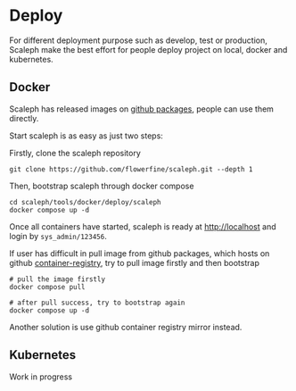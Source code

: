 # Deploy

For different deployment purpose such as develop, test or production, Scaleph make the best effort for people deploy project on local, docker and kubernetes.

## Docker

Scaleph has released images on [github packages](https://github.com/orgs/flowerfine/packages?ecosystem=container), people can use them directly.

Start scaleph is as easy as just two steps:

Firstly, clone the scaleph repository

```shell
git clone https://github.com/flowerfine/scaleph.git --depth 1
```

Then, bootstrap scaleph through docker compose

```shell
cd scaleph/tools/docker/deploy/scaleph
docker compose up -d
```

Once all containers have started, scaleph is ready at  [http://localhost](http://localhost/) and login by `sys_admin/123456`.

If user has difficult in pull image from github packages, which hosts on github [container-registry](https://docs.github.com/en/packages/working-with-a-github-packages-registry/working-with-the-container-registry), try to pull image firstly and then bootstrap

```shell
# pull the image firstly
docker compose pull

# after pull success, try to bootstrap again
docker compose up -d
```

Another solution is use github container registry mirror instead.

## Kubernetes

Work in progress